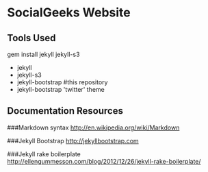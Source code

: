 # SocialGeeks Website
## Tools Used
gem install jekyll jekyll-s3

 * jekyll
 * jekyll-s3
 * jekyll-bootstrap #this repository
 * jekyll-bootstrap 'twitter' theme

## Documentation Resources
###Markdown syntax
<http://en.wikipedia.org/wiki/Markdown>

###Jekyll Bootstrap
<http://jekyllbootstrap.com>

###Jekyll rake boilerplate
<http://ellengummesson.com/blog/2012/12/26/jekyll-rake-boilerplate/>

